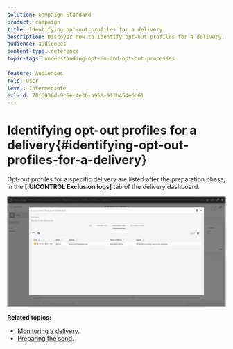 ```yaml
---
solution: Campaign Standard
product: campaign
title: Identifying opt-out profiles for a delivery
description: Discover how to identify opt-out profiles for a delivery.
audience: audiences
content-type: reference
topic-tags: understanding-opt-in-and-opt-out-processes

feature: Audiences
role: User
level: Intermediate
exl-id: 70f6038d-9c5e-4e30-a958-913b454e6d61
---
```

# Identifying opt-out profiles for a delivery{#identifying-opt-out-profiles-for-a-delivery}

Opt-out profiles for a specific delivery are listed after the preparation phase, in the **[!UICONTROL Exclusion logs]** tab of the delivery dashboard.

![](assets/exclusion_blocklisting.png)

**Related topics:**

* [Monitoring a delivery](../../sending/using/monitoring-a-delivery.md#exclusion-logs).
* [Preparing the send](../../sending/using/preparing-the-send.md).
